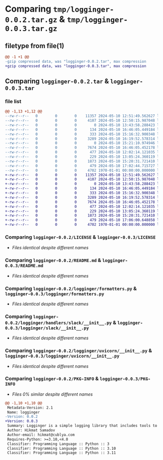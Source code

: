 # Comparing `tmp/logginger-0.0.2.tar.gz` & `tmp/logginger-0.0.3.tar.gz`

## filetype from file(1)

```diff
@@ -1 +1 @@
-gzip compressed data, was "logginger-0.0.2.tar", max compression
+gzip compressed data, was "logginger-0.0.3.tar", max compression
```

## Comparing `logginger-0.0.2.tar` & `logginger-0.0.3.tar`

### file list

```diff
@@ -1,13 +1,12 @@
--rw-r--r--   0        0        0    11357 2024-05-10 12:51:49.562627 logginger-0.0.2/LICENSE
--rw-r--r--   0        0        0     4107 2024-05-10 12:50:15.987048 logginger-0.0.2/README.md
--rw-r--r--   0        0        0        0 2024-05-10 13:43:58.288423 logginger-0.0.2/logginger/__init__.py
--rw-r--r--   0        0        0      134 2024-05-10 16:46:05.449184 logginger-0.0.2/logginger/config.py
--rw-r--r--   0        0        0      333 2024-05-10 15:16:32.900348 logginger-0.0.2/logginger/fmts.py
--rw-r--r--   0        0        0     3289 2024-05-10 16:19:52.578314 logginger-0.0.2/logginger/formatters.py
--rw-r--r--   0        0        0        0 2024-05-10 15:21:10.974946 logginger-0.0.2/logginger/handlers/__init__.py
--rw-r--r--   0        0        0     7674 2024-05-10 16:46:05.452178 logginger-0.0.2/logginger/handlers/slack/__init__.py
--rw-r--r--   0        0        0      477 2024-05-10 12:02:14.121035 logginger-0.0.2/logginger/handlers/slack/colors.py
--rw-r--r--   0        0        0      229 2024-05-10 13:05:24.360119 logginger-0.0.2/logginger/utils.py
--rw-r--r--   0        0        0     1873 2024-05-10 15:20:31.721410 logginger-0.0.2/logginger/uvicorn/__init__.py
--rw-r--r--   0        0        0      479 2024-05-10 17:02:44.715727 logginger-0.0.2/pyproject.toml
--rw-r--r--   0        0        0     4702 1970-01-01 00:00:00.000000 logginger-0.0.2/PKG-INFO
+-rw-r--r--   0        0        0    11357 2024-05-10 12:51:49.562627 logginger-0.0.3/LICENSE
+-rw-r--r--   0        0        0     4107 2024-05-10 12:50:15.987048 logginger-0.0.3/README.md
+-rw-r--r--   0        0        0        0 2024-05-10 13:43:58.288423 logginger-0.0.3/logginger/__init__.py
+-rw-r--r--   0        0        0      134 2024-05-10 16:46:05.449184 logginger-0.0.3/logginger/config.py
+-rw-r--r--   0        0        0      333 2024-05-10 15:16:32.900348 logginger-0.0.3/logginger/fmts.py
+-rw-r--r--   0        0        0     3289 2024-05-10 16:19:52.578314 logginger-0.0.3/logginger/formatters.py
+-rw-r--r--   0        0        0     7674 2024-05-10 16:46:05.452178 logginger-0.0.3/logginger/slack/__init__.py
+-rw-r--r--   0        0        0      477 2024-05-10 12:02:14.121035 logginger-0.0.3/logginger/slack/colors.py
+-rw-r--r--   0        0        0      229 2024-05-10 13:05:24.360119 logginger-0.0.3/logginger/utils.py
+-rw-r--r--   0        0        0     1873 2024-05-10 15:20:31.721410 logginger-0.0.3/logginger/uvicorn/__init__.py
+-rw-r--r--   0        0        0      479 2024-05-10 17:06:00.648858 logginger-0.0.3/pyproject.toml
+-rw-r--r--   0        0        0     4702 1970-01-01 00:00:00.000000 logginger-0.0.3/PKG-INFO
```

### Comparing `logginger-0.0.2/LICENSE` & `logginger-0.0.3/LICENSE`

 * *Files identical despite different names*

### Comparing `logginger-0.0.2/README.md` & `logginger-0.0.3/README.md`

 * *Files identical despite different names*

### Comparing `logginger-0.0.2/logginger/formatters.py` & `logginger-0.0.3/logginger/formatters.py`

 * *Files identical despite different names*

### Comparing `logginger-0.0.2/logginger/handlers/slack/__init__.py` & `logginger-0.0.3/logginger/slack/__init__.py`

 * *Files identical despite different names*

### Comparing `logginger-0.0.2/logginger/uvicorn/__init__.py` & `logginger-0.0.3/logginger/uvicorn/__init__.py`

 * *Files identical despite different names*

### Comparing `logginger-0.0.2/PKG-INFO` & `logginger-0.0.3/PKG-INFO`

 * *Files 0% similar despite different names*

```diff
@@ -1,10 +1,10 @@
 Metadata-Version: 2.1
 Name: logginger
-Version: 0.0.2
+Version: 0.0.3
 Summary: Logginger is a simple logging library that includes tools to extend the logging module.
 Author: Hikmat Samadov
 Author-email: hikmat@cublya.com
 Requires-Python: >=3.10,<4.0
 Classifier: Programming Language :: Python :: 3
 Classifier: Programming Language :: Python :: 3.10
 Classifier: Programming Language :: Python :: 3.11
```

